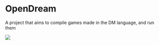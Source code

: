 # OpenDream
A project that aims to compile games made in the DM language, and run them

![](https://github.com/wixoaGit/OpenDream/blob/master/screenshot.png?raw=true)
